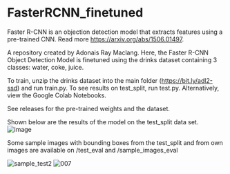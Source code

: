 # FasterRCNN_finetuned
Faster R-CNN is an objection detection model that extracts features using a pre-trained CNN. Read more https://arxiv.org/abs/1506.01497.

A repository created by Adonais Ray Maclang. Here, the Faster R-CNN Object Detection Model is finetuned using the drinks dataset containing 3 classes: water, coke, juice.

To train, unzip the drinks dataset into the main folder (https://bit.ly/adl2-ssd) and run train.py. To see results on test_split, run test.py. Alternatively, view the Google Colab Notebooks. 

See releases for the pre-trained weights and the dataset.

Shown below are the results of the model on the test_split data set.  
![image](https://user-images.githubusercontent.com/92358150/166443722-4187fb65-36b7-4425-902d-653571a62e22.png)

Some sample images with bounding boxes from the test_split and from own images are available on /test_eval and /sample_images_eval

![sample_test2](https://user-images.githubusercontent.com/92358150/166464506-87573c37-86be-4203-96f5-314f30c9ada0.png)
![007](https://user-images.githubusercontent.com/92358150/166464530-188a8764-3c74-4164-a087-8cc139a1732e.png)
